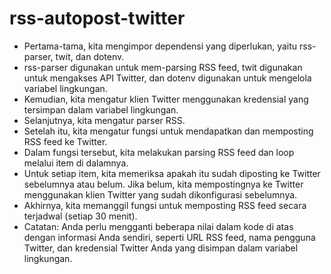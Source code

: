 # rss-autopost-twitter
<ul>
<li>Pertama-tama, kita mengimpor dependensi yang diperlukan, yaitu rss-parser, twit, dan dotenv. <li>rss-parser digunakan untuk mem-parsing RSS feed, twit digunakan untuk mengakses API Twitter, dan dotenv digunakan untuk mengelola variabel lingkungan.

<li>Kemudian, kita mengatur klien Twitter menggunakan kredensial yang tersimpan dalam variabel lingkungan.

<li>Selanjutnya, kita mengatur parser RSS.

<li>Setelah itu, kita mengatur fungsi untuk mendapatkan dan memposting RSS feed ke Twitter.

<li>Dalam fungsi tersebut, kita melakukan parsing RSS feed dan loop melalui item di dalamnya.

<li>Untuk setiap item, kita memeriksa apakah itu sudah diposting ke Twitter sebelumnya atau belum. Jika belum, kita mempostingnya ke Twitter menggunakan klien Twitter yang sudah dikonfigurasi sebelumnya.

<li>Akhirnya, kita memanggil fungsi untuk memposting RSS feed secara terjadwal (setiap 30 menit).

<li>Catatan: Anda perlu mengganti beberapa nilai dalam kode di atas dengan informasi Anda sendiri, seperti URL RSS feed, nama pengguna Twitter, dan kredensial Twitter Anda yang disimpan dalam variabel lingkungan.
<ul>

